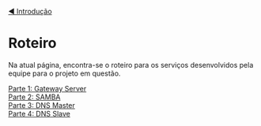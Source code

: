 [◀️ Introdução](https://github.com/pedrohenriquee8/projetofinal-grupo6-914)

# Roteiro

Na atual página, encontra-se o roteiro para os serviços desenvolvidos pela equipe para o projeto em questão.

[Parte 1: Gateway Server](https://github.com/pedrohenriquee8/projetofinal-grupo6-914/blob/main/projeto-4b-sred/roteiro/gateway.md) <br />
[Parte 2: SAMBA](https://github.com/pedrohenriquee8/projetofinal-grupo6-914/blob/main/projeto-4b-sred/roteiro/samba.md) <br />
[Parte 3: DNS Master](https://github.com/pedrohenriquee8/projetofinal-grupo6-914/blob/main/projeto-4b-sred/roteiro/ns1.md) <br />
[Parte 4: DNS Slave](https://github.com/pedrohenriquee8/projetofinal-grupo6-914/blob/main/projeto-4b-sred/roteiro/ns2.md) <br />
